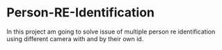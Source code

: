# Person-RE-Identification
In this project am going to solve issue of multiple person re identification using different camera with and by their own id.
